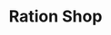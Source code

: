 ---
title: "Ration Shop"
url: /sreekrishnapuram/ration-shop-mannampetta-road/
shop: Lebensmittel
---